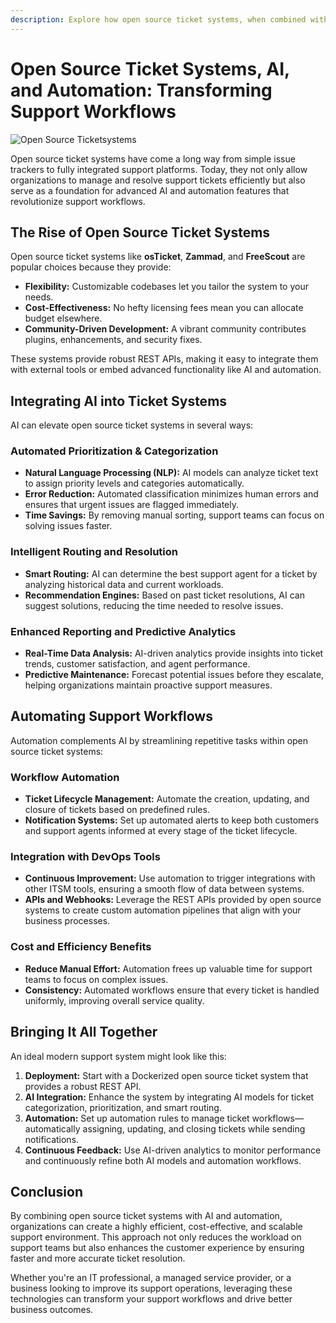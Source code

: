 ```yaml
---
description: Explore how open source ticket systems, when combined with AI and automation, optimize support processes, reduce manual tasks, and boost operational efficiency.
---
```


# Open Source Ticket Systems, AI, and Automation: Transforming Support Workflows

![Open Source Ticketsystems](../public/open-source-ticket-system.png)

Open source ticket systems have come a long way from simple issue trackers to fully integrated support platforms. Today, they not only allow organizations to manage and resolve support tickets efficiently but also serve as a foundation for advanced AI and automation features that revolutionize support workflows.

## The Rise of Open Source Ticket Systems

Open source ticket systems like **osTicket**, **Zammad**, and **FreeScout** are popular choices because they provide:
- **Flexibility:** Customizable codebases let you tailor the system to your needs.
- **Cost-Effectiveness:** No hefty licensing fees mean you can allocate budget elsewhere.
- **Community-Driven Development:** A vibrant community contributes plugins, enhancements, and security fixes.

These systems provide robust REST APIs, making it easy to integrate them with external tools or embed advanced functionality like AI and automation.

## Integrating AI into Ticket Systems

AI can elevate open source ticket systems in several ways:

### Automated Prioritization & Categorization
- **Natural Language Processing (NLP):** AI models can analyze ticket text to assign priority levels and categories automatically.
- **Error Reduction:** Automated classification minimizes human errors and ensures that urgent issues are flagged immediately.
- **Time Savings:** By removing manual sorting, support teams can focus on solving issues faster.

### Intelligent Routing and Resolution
- **Smart Routing:** AI can determine the best support agent for a ticket by analyzing historical data and current workloads.
- **Recommendation Engines:** Based on past ticket resolutions, AI can suggest solutions, reducing the time needed to resolve issues.

### Enhanced Reporting and Predictive Analytics
- **Real-Time Data Analysis:** AI-driven analytics provide insights into ticket trends, customer satisfaction, and agent performance.
- **Predictive Maintenance:** Forecast potential issues before they escalate, helping organizations maintain proactive support measures.

## Automating Support Workflows

Automation complements AI by streamlining repetitive tasks within open source ticket systems:

### Workflow Automation
- **Ticket Lifecycle Management:** Automate the creation, updating, and closure of tickets based on predefined rules.
- **Notification Systems:** Set up automated alerts to keep both customers and support agents informed at every stage of the ticket lifecycle.

### Integration with DevOps Tools
- **Continuous Improvement:** Use automation to trigger integrations with other ITSM tools, ensuring a smooth flow of data between systems.
- **APIs and Webhooks:** Leverage the REST APIs provided by open source systems to create custom automation pipelines that align with your business processes.

### Cost and Efficiency Benefits
- **Reduce Manual Effort:** Automation frees up valuable time for support teams to focus on complex issues.
- **Consistency:** Automated workflows ensure that every ticket is handled uniformly, improving overall service quality.

## Bringing It All Together

An ideal modern support system might look like this:
1. **Deployment:** Start with a Dockerized open source ticket system that provides a robust REST API.
2. **AI Integration:** Enhance the system by integrating AI models for ticket categorization, prioritization, and smart routing.
3. **Automation:** Set up automation rules to manage ticket workflows—automatically assigning, updating, and closing tickets while sending notifications.
4. **Continuous Feedback:** Use AI-driven analytics to monitor performance and continuously refine both AI models and automation workflows.

## Conclusion

By combining open source ticket systems with AI and automation, organizations can create a highly efficient, cost-effective, and scalable support environment. This approach not only reduces the workload on support teams but also enhances the customer experience by ensuring faster and more accurate ticket resolution.

Whether you're an IT professional, a managed service provider, or a business looking to improve its support operations, leveraging these technologies can transform your support workflows and drive better business outcomes.
